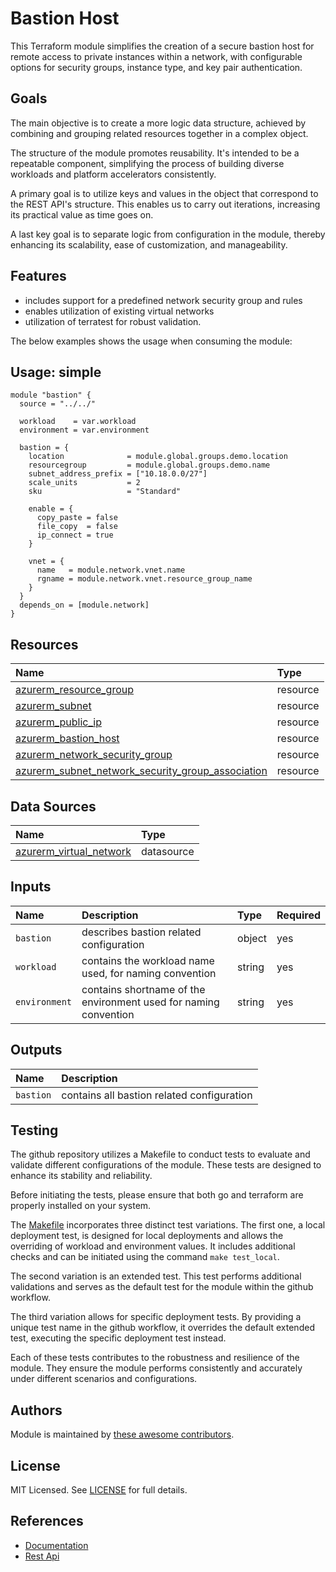 # Bastion Host

This Terraform module simplifies the creation of a secure bastion host for remote access to private instances within a network, with configurable options for security groups, instance type, and key pair authentication.

## Goals

The main objective is to create a more logic data structure, achieved by combining and grouping related resources together in a complex object.

The structure of the module promotes reusability. It's intended to be a repeatable component, simplifying the process of building diverse workloads and platform accelerators consistently.

A primary goal is to utilize keys and values in the object that correspond to the REST API's structure. This enables us to carry out iterations, increasing its practical value as time goes on.

A last key goal is to separate logic from configuration in the module, thereby enhancing its scalability, ease of customization, and manageability.

## Features

- includes support for a predefined network security group and rules
- enables utilization of existing virtual networks
- utilization of terratest for robust validation.

The below examples shows the usage when consuming the module:

## Usage: simple

```hcl
module "bastion" {
  source = "../../"

  workload    = var.workload
  environment = var.environment

  bastion = {
    location              = module.global.groups.demo.location
    resourcegroup         = module.global.groups.demo.name
    subnet_address_prefix = ["10.18.0.0/27"]
    scale_units           = 2
    sku                   = "Standard"

    enable = {
      copy_paste = false
      file_copy  = false
      ip_connect = true
    }

    vnet = {
      name   = module.network.vnet.name
      rgname = module.network.vnet.resource_group_name
    }
  }
  depends_on = [module.network]
}
```

## Resources

| Name | Type |
| :-- | :-- |
| [azurerm_resource_group](https://registry.terraform.io/providers/hashicorp/azurerm/latest/docs/resources/resource_group) | resource |
| [azurerm_subnet](https://registry.terraform.io/providers/hashicorp/azurerm/latest/docs/resources/subnet) | resource |
| [azurerm_public_ip](https://registry.terraform.io/providers/hashicorp/azurerm/latest/docs/resources/public_ip) | resource |
| [azurerm_bastion_host](https://registry.terraform.io/providers/hashicorp/azurerm/latest/docs/resources/bastion_host) | resource |
| [azurerm_network_security_group](https://registry.terraform.io/providers/hashicorp/azurerm/latest/docs/resources/network_security_group) | resource |
| [azurerm_subnet_network_security_group_association](https://registry.terraform.io/providers/hashicorp/azurerm/latest/docs/resources/subnet_network_security_group_association) | resource |

## Data Sources

| Name | Type |
| :-- | :-- |
| [azurerm_virtual_network](https://registry.terraform.io/providers/hashicorp/azurerm/latest/docs/data-sources/virtual_network) | datasource |

## Inputs

| Name | Description | Type | Required |
| :-- | :-- | :-- | :-- |
| `bastion` | describes bastion related configuration | object | yes |
| `workload` | contains the workload name used, for naming convention | string | yes |
| `environment` | contains shortname of the environment used for naming convention | string | yes |

## Outputs

| Name | Description |
| :-- | :-- |
| `bastion` | contains all bastion related configuration |

## Testing

The github repository utilizes a Makefile to conduct tests to evaluate and validate different configurations of the module. These tests are designed to enhance its stability and reliability.

Before initiating the tests, please ensure that both go and terraform are properly installed on your system.

The [Makefile](Makefile) incorporates three distinct test variations. The first one, a local deployment test, is designed for local deployments and allows the overriding of workload and environment values. It includes additional checks and can be initiated using the command ```make test_local```.

The second variation is an extended test. This test performs additional validations and serves as the default test for the module within the github workflow.

The third variation allows for specific deployment tests. By providing a unique test name in the github workflow, it overrides the default extended test, executing the specific deployment test instead.

Each of these tests contributes to the robustness and resilience of the module. They ensure the module performs consistently and accurately under different scenarios and configurations.

## Authors

Module is maintained by [these awesome contributors](https://github.com/cloudnationhq/az-cn-module-tf-bastion/graphs/contributors).

## License

MIT Licensed. See [LICENSE](https://github.com/cloudnationhq/az-cn-module-tf-bastion/blob/main/LICENSE) for full details.

## References

- [Documentation](https://learn.microsoft.com/en-us/azure/bastion/)
- [Rest Api](https://learn.microsoft.com/en-us/rest/api/virtualnetwork/bastion-hosts)

